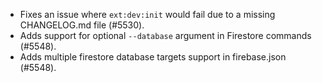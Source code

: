 - Fixes an issue where `ext:dev:init` would fail due to a missing CHANGELOG.md file (#5530).
- Adds support for optional `--database` argument in Firestore commands (#5548).
- Adds multiple firestore database targets support in firebase.json (#5548).